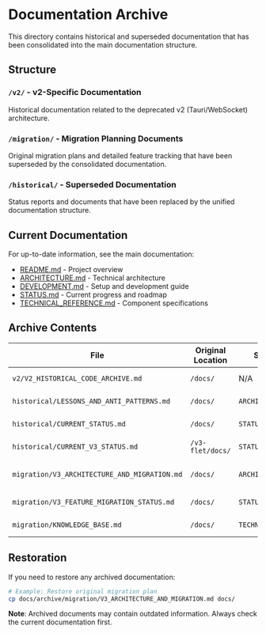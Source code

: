 # Documentation Archive

This directory contains historical and superseded documentation that has been consolidated into the main documentation structure.

## Structure

### `/v2/` - v2-Specific Documentation
Historical documentation related to the deprecated v2 (Tauri/WebSocket) architecture.

### `/migration/` - Migration Planning Documents  
Original migration plans and detailed feature tracking that have been superseded by the consolidated documentation.

### `/historical/` - Superseded Documentation
Status reports and documents that have been replaced by the unified documentation structure.

## Current Documentation

For up-to-date information, see the main documentation:
- [README.md](../README.md) - Project overview
- [ARCHITECTURE.md](../ARCHITECTURE.md) - Technical architecture  
- [DEVELOPMENT.md](../DEVELOPMENT.md) - Setup and development guide
- [STATUS.md](../STATUS.md) - Current progress and roadmap
- [TECHNICAL_REFERENCE.md](../TECHNICAL_REFERENCE.md) - Component specifications

## Archive Contents

| File | Original Location | Superseded By | Notes |
|------|------------------|---------------|-------|
| `v2/V2_HISTORICAL_CODE_ARCHIVE.md` | `/docs/` | N/A | Historical reference |
| `historical/LESSONS_AND_ANTI_PATTERNS.md` | `/docs/` | `ARCHITECTURE.md` | Key insights preserved |
| `historical/CURRENT_STATUS.md` | `/docs/` | `STATUS.md` | Outdated status |
| `historical/CURRENT_V3_STATUS.md` | `/v3-flet/docs/` | `STATUS.md` | Consolidated status |
| `migration/V3_ARCHITECTURE_AND_MIGRATION.md` | `/docs/` | `ARCHITECTURE.md` | Core decisions preserved |
| `migration/V3_FEATURE_MIGRATION_STATUS.md` | `/docs/` | `STATUS.md` | Simplified roadmap |
| `migration/KNOWLEDGE_BASE.md` | `/docs/` | `TECHNICAL_REFERENCE.md` | Patterns preserved |

## Restoration

If you need to restore any archived documentation:

```bash
# Example: Restore original migration plan
cp docs/archive/migration/V3_ARCHITECTURE_AND_MIGRATION.md docs/
```

**Note**: Archived documents may contain outdated information. Always check the current documentation first.